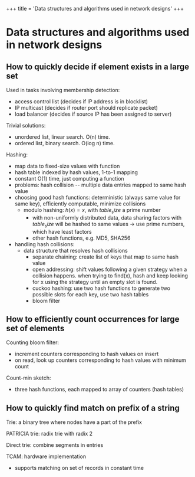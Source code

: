 +++
title = 'Data structures and algorithms used in network designs'
+++
# Data structures and algorithms used in network designs
## How to quickly decide if element exists in a large set
Used in tasks involving membership detection:
- access control list (decides if IP address is in blocklist)
- IP multicast (decides if router port should replicate packet)
- load balancer (decides if source IP has been assigned to server)

Trivial solutions:
- unordered list, linear search. O(n) time.
- ordered list, binary search. O(log n) time.

Hashing:
- map data to fixed-size values with function
- hash table indexed by hash values, 1-to-1 mapping
- constant O(1) time, just computing a function
- problems: hash collision -- multiple data entries mapped to same hash value
- choosing good hash functions: deterministic (always same value for same key), efficiently computable, minimize collisions
  - modulo hashing: $h(x) = x % table_size$, with $table_size$ a prime number
    - with non-uniformly distributed data, data sharing factors with $table_size$ will be hashed to same values → use prime numbers, which have least factors
    - other hash functions, e.g. MD5, SHA256
- handling hash collisions:
  - data structure that resolves hash collisions
    - separate chaining: create list of keys that map to same hash value
    - open addressing: shift values following a given strategy when a collision happens. when trying to find(x), hash and keep looking for x using the strategy until an empty slot is found.
    - cuckoo hashing: use two hash functions to generate two possible slots for each key, use two hash tables
    - bloom filter

## How to efficiently count occurrences for large set of elements
Counting bloom filter:
- increment counters corresponding to hash values on insert
- on read, look up counters corresponding to hash values with minimum count

Count-min sketch:
- three hash functions, each mapped to array of counters (hash tables)

## How to quickly find match on prefix of a string
Trie: a binary tree where nodes have a part of the prefix

PATRICIA trie: radix trie with radix 2

Direct trie: combine segments in entries

TCAM: hardware implementation
- supports matching on set of records in constant time
